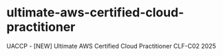 # ultimate-aws-certified-cloud-practitioner
UACCP - [NEW] Ultimate AWS Certified Cloud Practitioner CLF-C02 2025

